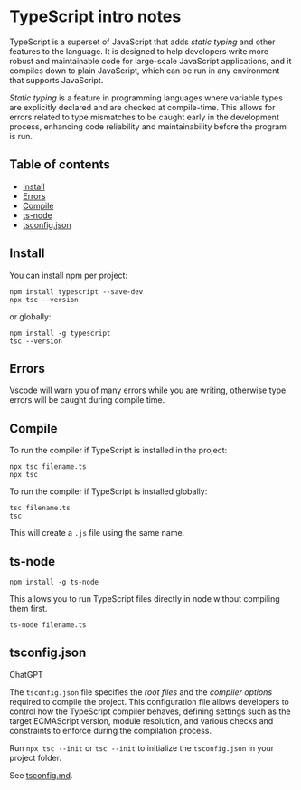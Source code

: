 # TypeScript intro notes

TypeScript is a superset of JavaScript that adds *static typing* and other features to the language. It is designed to help developers write more robust and maintainable code for large-scale JavaScript applications, and it compiles down to plain JavaScript, which can be run in any environment that supports JavaScript.

*Static typing* is a feature in programming languages where variable types are explicitly declared and are checked at compile-time. This allows for errors related to type mismatches to be caught early in the development process, enhancing code reliability and maintainability before the program is run.

## Table of contents

<!-- toc -->

- [Install](#install)
- [Errors](#errors)
- [Compile](#compile)
- [ts-node](#ts-node)
- [tsconfig.json](#tsconfigjson)

<!-- tocstop -->

## Install

You can install npm per project:

```
npm install typescript --save-dev
npx tsc --version
```

or globally: 

```
npm install -g typescript
tsc --version
```

## Errors 

Vscode will warn you of many errors while you are writing, otherwise type errors will be caught during compile time.

## Compile

To run the compiler if TypeScript is installed in the project:

```
npx tsc filename.ts
npx tsc
```

To run the compiler if TypeScript is installed globally:

```
tsc filename.ts
tsc
```

This will create a `.js` file using the same name.

## ts-node 

```
npm install -g ts-node
```

This allows you to run TypeScript files directly in node without compiling them first.

```
ts-node filename.ts
  ```

## tsconfig.json

ChatGPT

The `tsconfig.json` file specifies the *root files* and the *compiler options* required to compile the project. This configuration file allows developers to control how the TypeScript compiler behaves, defining settings such as the target ECMAScript version, module resolution, and various checks and constraints to enforce during the compilation process.

Run `npx tsc --init` or `tsc --init` to initialize the `tsconfig.json` in your project folder.

See [tsconfig.md](tsconfig.md).



